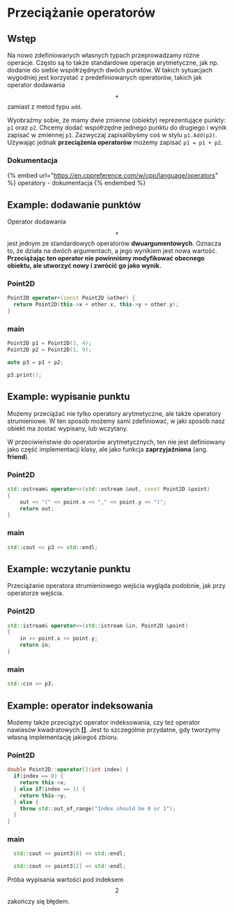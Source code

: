 # Przeciążanie operatorów

## Wstęp

Na nowo zdefiniowanych własnych typach przeprowadzamy różne operacje.
Często są to także standardowe operacje arytmetyczne, jak np. dodanie do siebie współrzędnych dwóch punktów.
W takich sytuacjach wygodniej jest korzystać z predefiniowanych operatorów, takich jak operator dodawania $$+$$ zamiast z metod typu ``add``.

Wyobraźmy sobie, że mamy dwie zmienne (obiekty) reprezentujące punkty: ``p1`` oraz ``p2``. 
Chcemy dodać współrzędne jednego punktu do drugiego i wynik zapisać w zmiennej ``p1``.
Zazwyczaj zapisalibyśmy coś w stylu ``p1.Add(p2)``.
Używając jednak **przeciążenia operatorów** możemy zapisać ``p1 = p1 + p2``.

### Dokumentacja

{% embed url="https://en.cppreference.com/w/cpp/language/operators" %}
operatory - dokumentacja
{% endembed %}

## Example: dodawanie punktów

Operator dodawania $$+$$ jest jednym ze standardowych operatorów **dwuargumentowych**.
Oznacza to, że działa na dwóch argumentach, a jego wynikiem jest nowa wartość.
**Przeciążając ten operator nie powinniśmy modyfikować obecnego obiektu, ale utworzyć nowy i zwrócić go jako wynik.**

### Point2D

```cpp
Point2D operator+(const Point2D &other) {
  return Point2D(this->x + other.x, this->y + other.y);
}
```

### main

```cpp
Point2D p1 = Point2D(3, 4);
Point2D p2 = Point2D(1, 9);

auto p3 = p1 + p2;

p3.print();
```

## Example: wypisanie punktu

Możemy przeciążać nie tylko operatory arytmetyczne, ale także operatory strumieniowe.
W ten sposób możemy sami zdefiniować, w jaki sposób nasz obiekt ma zostać wypisany, lub wczytany.

W przeciwieństwie do operatorów arytmetycznych, ten nie jest definiowany jako część implementacji klasy, ale jako funkcja **zaprzyjaźniona** (ang. __friend__).

### Point2D

```cpp
std::ostream& operator<<(std::ostream &out, const Point2D &point)
{
    out << "(" << point.x << "," << point.y << ")";
    return out;
}
```

### main
```cpp
std::cout << p3 << std::endl;
```

## Example: wczytanie punktu

Przeciążanie operatora strumieniowego wejścia wygląda podobnie, jak przy operatorze wejścia.

### Point2D

```cpp
std::istream& operator>>(std::istream &in, Point2D &point)
{
    in >> point.x >> point.y;
    return in;
}
```

### main
```cpp
std::cin >> p3;
```

## Example: operator indeksowania

Możemy także przeciążyć operator indeksowania, czy też operator nawiasów kwadratowych **[]**.
Jest to szczególnie przydatne, gdy tworzymy własną implementację jakiegoś zbioru.

### Point2D

```cpp
double Point2D::operator[](int index) {
  if(index == 0) {
    return this->x;
  } else if(index == 1) {
    return this->y;
  } else {
    throw std::out_of_range("Index should be 0 or 1");
  }
}
```

### main

```cpp
  std::cout << point3[0] << std::endl;

  std::cout << point3[2] << std::endl;
```

Próba wypisania wartości pod indeksem $$2$$ zakończy się błędem.